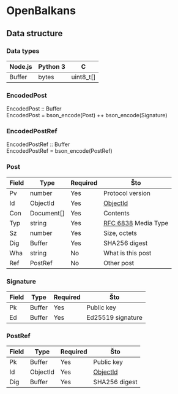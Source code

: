 OpenBalkans
===

Data structure
---

### Data types

| Node.js | Python 3 | C
| --- | --- | ---
| Buffer | bytes | uint8_t[]

### EncodedPost

EncodedPost :: Buffer  
EncodedPost = bson_encode(Post) ++ bson_encode(Signature)

### EncodedPostRef

EncodedPostRef :: Buffer  
EncodedPostRef = bson_encode(PostRef)

### Post

| Field | Type | Required | Što
| --- | --- | --- | ---
| Pv | number | Yes | Protocol version
| Id | ObjectId | Yes | [ObjectId][ObjectId]
| Con | Document[] | Yes | Contents
| Typ | string | Yes | [RFC 6838][MediaType] Media Type
| Sz | number | Yes | Size, octets
| Dig | Buffer | Yes | SHA256 digest
| Wha | string | No | What is this post
| Ref | PostRef | No | Other post

### Signature

| Field | Type | Required | Što
| --- | --- | --- | ---
| Pk | Buffer | Yes | Public key
| Ed | Buffer | Yes | Ed25519 signature

### PostRef

| Field | Type | Required | Što
| --- | --- | --- | ---
| Pk | Buffer | Yes | Public key
| Id | ObjectId | Yes | [ObjectId][ObjectId]
| Dig | Buffer | Yes | SHA256 digest

[ObjectId]: https://docs.mongodb.com/manual/reference/bson-types/index.html#objectid
[MediaType]: https://tools.ietf.org/html/rfc6838
[JSONPointer]: https://tools.ietf.org/html/rfc6901
